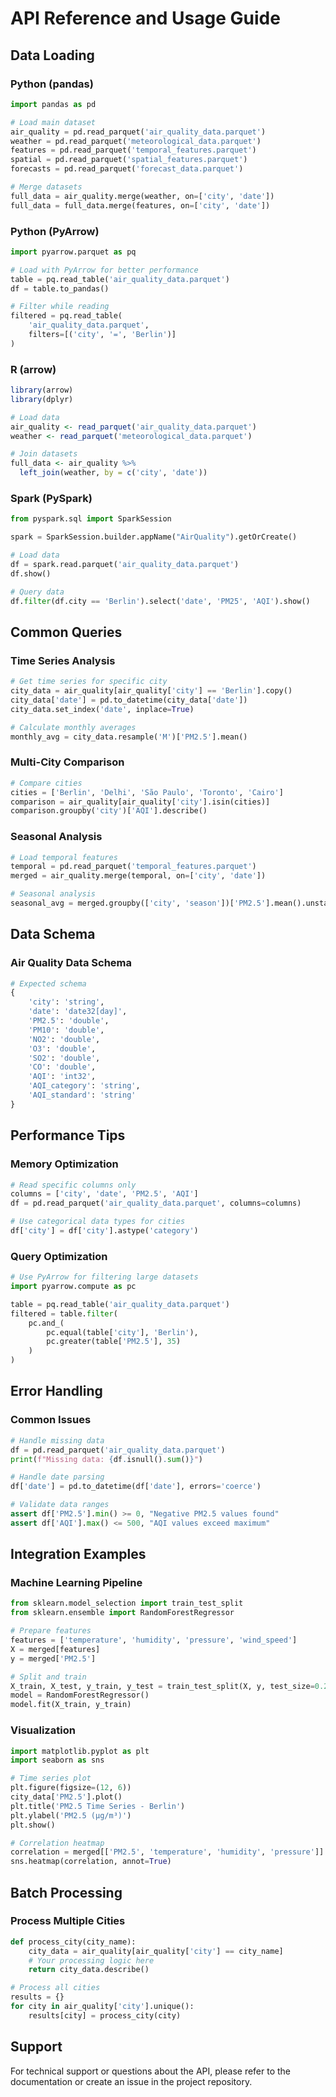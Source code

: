 # API Reference and Usage Guide

## Data Loading

### Python (pandas)
```python
import pandas as pd

# Load main dataset
air_quality = pd.read_parquet('air_quality_data.parquet')
weather = pd.read_parquet('meteorological_data.parquet')
features = pd.read_parquet('temporal_features.parquet')
spatial = pd.read_parquet('spatial_features.parquet')
forecasts = pd.read_parquet('forecast_data.parquet')

# Merge datasets
full_data = air_quality.merge(weather, on=['city', 'date'])
full_data = full_data.merge(features, on=['city', 'date'])
```

### Python (PyArrow)
```python
import pyarrow.parquet as pq

# Load with PyArrow for better performance
table = pq.read_table('air_quality_data.parquet')
df = table.to_pandas()

# Filter while reading
filtered = pq.read_table(
    'air_quality_data.parquet',
    filters=[('city', '=', 'Berlin')]
)
```

### R (arrow)
```r
library(arrow)
library(dplyr)

# Load data
air_quality <- read_parquet('air_quality_data.parquet')
weather <- read_parquet('meteorological_data.parquet')

# Join datasets
full_data <- air_quality %>%
  left_join(weather, by = c('city', 'date'))
```

### Spark (PySpark)
```python
from pyspark.sql import SparkSession

spark = SparkSession.builder.appName("AirQuality").getOrCreate()

# Load data
df = spark.read.parquet('air_quality_data.parquet')
df.show()

# Query data
df.filter(df.city == 'Berlin').select('date', 'PM25', 'AQI').show()
```

## Common Queries

### Time Series Analysis
```python
# Get time series for specific city
city_data = air_quality[air_quality['city'] == 'Berlin'].copy()
city_data['date'] = pd.to_datetime(city_data['date'])
city_data.set_index('date', inplace=True)

# Calculate monthly averages
monthly_avg = city_data.resample('M')['PM2.5'].mean()
```

### Multi-City Comparison
```python
# Compare cities
cities = ['Berlin', 'Delhi', 'São Paulo', 'Toronto', 'Cairo']
comparison = air_quality[air_quality['city'].isin(cities)]
comparison.groupby('city')['AQI'].describe()
```

### Seasonal Analysis
```python
# Load temporal features
temporal = pd.read_parquet('temporal_features.parquet')
merged = air_quality.merge(temporal, on=['city', 'date'])

# Seasonal analysis
seasonal_avg = merged.groupby(['city', 'season'])['PM2.5'].mean().unstack()
```

## Data Schema

### Air Quality Data Schema
```python
# Expected schema
{
    'city': 'string',
    'date': 'date32[day]',
    'PM2.5': 'double',
    'PM10': 'double',
    'NO2': 'double',
    'O3': 'double',
    'SO2': 'double',
    'CO': 'double',
    'AQI': 'int32',
    'AQI_category': 'string',
    'AQI_standard': 'string'
}
```

## Performance Tips

### Memory Optimization
```python
# Read specific columns only
columns = ['city', 'date', 'PM2.5', 'AQI']
df = pd.read_parquet('air_quality_data.parquet', columns=columns)

# Use categorical data types for cities
df['city'] = df['city'].astype('category')
```

### Query Optimization
```python
# Use PyArrow for filtering large datasets
import pyarrow.compute as pc

table = pq.read_table('air_quality_data.parquet')
filtered = table.filter(
    pc.and_(
        pc.equal(table['city'], 'Berlin'),
        pc.greater(table['PM2.5'], 35)
    )
)
```

## Error Handling

### Common Issues
```python
# Handle missing data
df = pd.read_parquet('air_quality_data.parquet')
print(f"Missing data: {df.isnull().sum()}")

# Handle date parsing
df['date'] = pd.to_datetime(df['date'], errors='coerce')

# Validate data ranges
assert df['PM2.5'].min() >= 0, "Negative PM2.5 values found"
assert df['AQI'].max() <= 500, "AQI values exceed maximum"
```

## Integration Examples

### Machine Learning Pipeline
```python
from sklearn.model_selection import train_test_split
from sklearn.ensemble import RandomForestRegressor

# Prepare features
features = ['temperature', 'humidity', 'pressure', 'wind_speed']
X = merged[features]
y = merged['PM2.5']

# Split and train
X_train, X_test, y_train, y_test = train_test_split(X, y, test_size=0.2)
model = RandomForestRegressor()
model.fit(X_train, y_train)
```

### Visualization
```python
import matplotlib.pyplot as plt
import seaborn as sns

# Time series plot
plt.figure(figsize=(12, 6))
city_data['PM2.5'].plot()
plt.title('PM2.5 Time Series - Berlin')
plt.ylabel('PM2.5 (μg/m³)')
plt.show()

# Correlation heatmap
correlation = merged[['PM2.5', 'temperature', 'humidity', 'pressure']].corr()
sns.heatmap(correlation, annot=True)
```

## Batch Processing

### Process Multiple Cities
```python
def process_city(city_name):
    city_data = air_quality[air_quality['city'] == city_name]
    # Your processing logic here
    return city_data.describe()

# Process all cities
results = {}
for city in air_quality['city'].unique():
    results[city] = process_city(city)
```

## Support

For technical support or questions about the API, please refer to the documentation or create an issue in the project repository.
